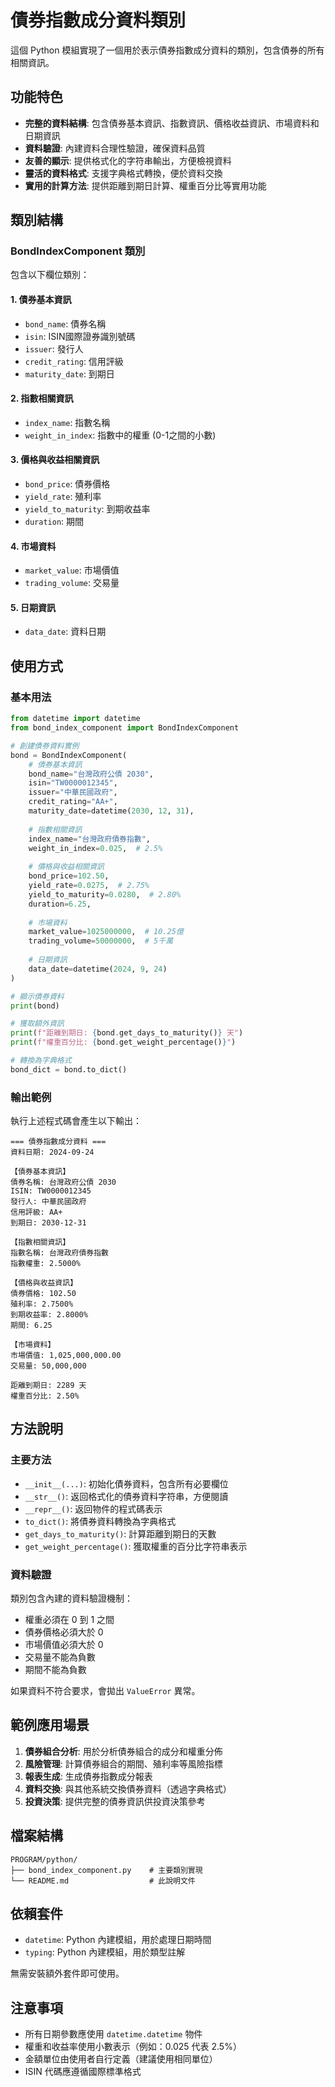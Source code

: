 # 債券指數成分資料類別

這個 Python 模組實現了一個用於表示債券指數成分資料的類別，包含債券的所有相關資訊。

## 功能特色

- **完整的資料結構**: 包含債券基本資訊、指數資訊、價格收益資訊、市場資料和日期資訊
- **資料驗證**: 內建資料合理性驗證，確保資料品質
- **友善的顯示**: 提供格式化的字符串輸出，方便檢視資料
- **靈活的資料格式**: 支援字典格式轉換，便於資料交換
- **實用的計算方法**: 提供距離到期日計算、權重百分比等實用功能

## 類別結構

### BondIndexComponent 類別

包含以下欄位類別：

#### 1. 債券基本資訊
- `bond_name`: 債券名稱
- `isin`: ISIN國際證券識別號碼
- `issuer`: 發行人
- `credit_rating`: 信用評級
- `maturity_date`: 到期日

#### 2. 指數相關資訊
- `index_name`: 指數名稱
- `weight_in_index`: 指數中的權重 (0-1之間的小數)

#### 3. 價格與收益相關資訊
- `bond_price`: 債券價格
- `yield_rate`: 殖利率
- `yield_to_maturity`: 到期收益率
- `duration`: 期間

#### 4. 市場資料
- `market_value`: 市場價值
- `trading_volume`: 交易量

#### 5. 日期資訊
- `data_date`: 資料日期

## 使用方式

### 基本用法

```python
from datetime import datetime
from bond_index_component import BondIndexComponent

# 創建債券資料實例
bond = BondIndexComponent(
    # 債券基本資訊
    bond_name="台灣政府公債 2030",
    isin="TW0000012345",
    issuer="中華民國政府",
    credit_rating="AA+",
    maturity_date=datetime(2030, 12, 31),
    
    # 指數相關資訊
    index_name="台灣政府債券指數",
    weight_in_index=0.025,  # 2.5%
    
    # 價格與收益相關資訊
    bond_price=102.50,
    yield_rate=0.0275,  # 2.75%
    yield_to_maturity=0.0280,  # 2.80%
    duration=6.25,
    
    # 市場資料
    market_value=1025000000,  # 10.25億
    trading_volume=50000000,  # 5千萬
    
    # 日期資訊
    data_date=datetime(2024, 9, 24)
)

# 顯示債券資料
print(bond)

# 獲取額外資訊
print(f"距離到期日: {bond.get_days_to_maturity()} 天")
print(f"權重百分比: {bond.get_weight_percentage()}")

# 轉換為字典格式
bond_dict = bond.to_dict()
```

### 輸出範例

執行上述程式碼會產生以下輸出：

```
=== 債券指數成分資料 ===
資料日期: 2024-09-24

【債券基本資訊】
債券名稱: 台灣政府公債 2030
ISIN: TW0000012345
發行人: 中華民國政府
信用評級: AA+
到期日: 2030-12-31

【指數相關資訊】
指數名稱: 台灣政府債券指數
指數權重: 2.5000%

【價格與收益資訊】
債券價格: 102.50
殖利率: 2.7500%
到期收益率: 2.8000%
期間: 6.25

【市場資料】
市場價值: 1,025,000,000.00
交易量: 50,000,000

距離到期日: 2289 天
權重百分比: 2.50%
```

## 方法說明

### 主要方法

- `__init__(...)`: 初始化債券資料，包含所有必要欄位
- `__str__()`: 返回格式化的債券資料字符串，方便閱讀
- `__repr__()`: 返回物件的程式碼表示
- `to_dict()`: 將債券資料轉換為字典格式
- `get_days_to_maturity()`: 計算距離到期日的天數
- `get_weight_percentage()`: 獲取權重的百分比字符串表示

### 資料驗證

類別包含內建的資料驗證機制：

- 權重必須在 0 到 1 之間
- 債券價格必須大於 0
- 市場價值必須大於 0
- 交易量不能為負數
- 期間不能為負數

如果資料不符合要求，會拋出 `ValueError` 異常。

## 範例應用場景

1. **債券組合分析**: 用於分析債券組合的成分和權重分佈
2. **風險管理**: 計算債券組合的期間、殖利率等風險指標
3. **報表生成**: 生成債券指數成分報表
4. **資料交換**: 與其他系統交換債券資料（透過字典格式）
5. **投資決策**: 提供完整的債券資訊供投資決策參考

## 檔案結構

```
PROGRAM/python/
├── bond_index_component.py    # 主要類別實現
└── README.md                  # 此說明文件
```

## 依賴套件

- `datetime`: Python 內建模組，用於處理日期時間
- `typing`: Python 內建模組，用於類型註解

無需安裝額外套件即可使用。

## 注意事項

- 所有日期參數應使用 `datetime.datetime` 物件
- 權重和收益率使用小數表示（例如：0.025 代表 2.5%）
- 金額單位由使用者自行定義（建議使用相同單位）
- ISIN 代碼應遵循國際標準格式